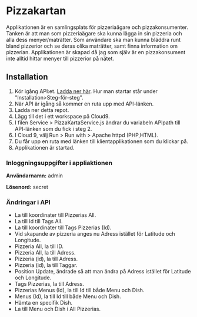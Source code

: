 # Pizzakartan
Applikationen är en samlingsplats för pizzeriaägare och pizzakonsumenter.
Tanken är att man som pizzeriaägare ska kunna lägga in sin pizzeria och alla dess menyer/maträtter.
Som användare ska man kunna bläddra runt bland pizzerior och se deras olika maträtter, samt finna information om pizzerian.
Applikationen är skapad då jag som själv är en pizzakonsument inte alltid hittar menyer till pizzerior på nätet.

## Installation
1. Kör igång API:et. [Ladda ner här](https://github.com/mp222sf/1dv450-mp222sf). Hur man startar står under "Installation>Steg-för-steg".
2. När API är igång så kommer en ruta upp med API-länken.
3. Ladda ner detta repot.
4. Lägg till det i ett workspace på Cloud9.
5. I filen Service > PizzaKartaService.js ändrar du variabeln APIpath till API-länken som du fick i steg 2.
6. I Cloud 9, välj Run > Run with > Apache httpd (PHP,HTML).
7. Du får upp en ruta med länken till klientapplikationen som du klickar på.
8. Applikationen är startad.

### Inloggningsuppgifter i appliaktionen
**Användarnamn:** admin

**Lösenord:** secret

### Ändringar i API
- La till koordinater till Pizzerias All.
- La till Id till Tags All.
- La till koordinater till Tags Pizzerias (Id).
- Vid skapande av pizzeria anges nu Adress istället för Latitude och Longitude.
- Pizzeria All, la till ID.
- Pizzeria All, la till Adress.
- Pizzeria (id), la till Adress.
- Pizzeria (id), la till Taggar.
- Position Update, ändrade så att man ändra på Adress istället för Latitude och Longitude.
- Tags Pizzerias, la till Adress.
- Pizzerias Menus (Id), la till Id till både Menu och Dish.
- Menus (Id), la till Id till både Menu och Dish.
- Hämta en specifik Dish.
- La till Menu och Dish i All Pizzerias.
